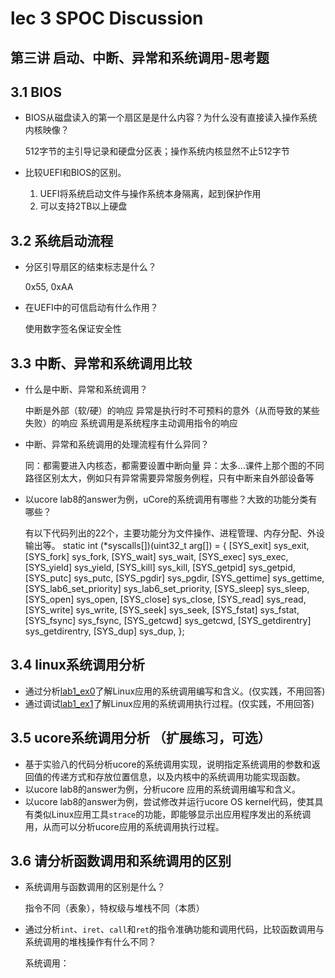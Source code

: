 # lec 3 SPOC Discussion

## 第三讲 启动、中断、异常和系统调用-思考题

## 3.1 BIOS
-  BIOS从磁盘读入的第一个扇区是是什么内容？为什么没有直接读入操作系统内核映像？

    512字节的主引导记录和硬盘分区表；操作系统内核显然不止512字节

- 比较UEFI和BIOS的区别。

    1. UEFI将系统启动文件与操作系统本身隔离，起到保护作用
    2. 可以支持2TB以上硬盘

## 3.2 系统启动流程

- 分区引导扇区的结束标志是什么？

    0x55, 0xAA

- 在UEFI中的可信启动有什么作用？

    使用数字签名保证安全性

## 3.3 中断、异常和系统调用比较
- 什么是中断、异常和系统调用？

    中断是外部（软/硬）的响应
    异常是执行时不可预料的意外（从而导致的某些失败）的响应
    系统调用是系统程序主动调用指令的响应

-  中断、异常和系统调用的处理流程有什么异同？

    同：都需要进入内核态，都需要设置中断向量
    异：太多…课件上那个图的不同路径区别太大，例如只有异常需要异常服务例程，只有中断来自外部设备等

- 以ucore lab8的answer为例，uCore的系统调用有哪些？大致的功能分类有哪些？

    有以下代码列出的22个，主要功能分为文件操作、进程管理、内存分配、外设输出等。
    static int (*syscalls[])(uint32_t arg[]) = {
        [SYS_exit]              sys_exit,
        [SYS_fork]              sys_fork,
        [SYS_wait]              sys_wait,
        [SYS_exec]              sys_exec,
        [SYS_yield]             sys_yield,
        [SYS_kill]              sys_kill,
        [SYS_getpid]            sys_getpid,
        [SYS_putc]              sys_putc,
        [SYS_pgdir]             sys_pgdir,
        [SYS_gettime]           sys_gettime,
        [SYS_lab6_set_priority] sys_lab6_set_priority,
        [SYS_sleep]             sys_sleep,
        [SYS_open]              sys_open,
        [SYS_close]             sys_close,
        [SYS_read]              sys_read,
        [SYS_write]             sys_write,
        [SYS_seek]              sys_seek,
        [SYS_fstat]             sys_fstat,
        [SYS_fsync]             sys_fsync,
        [SYS_getcwd]            sys_getcwd,
        [SYS_getdirentry]       sys_getdirentry,
        [SYS_dup]               sys_dup,
    };


## 3.4 linux系统调用分析
-  通过分析[lab1_ex0](https://github.com/chyyuu/ucore_lab/blob/master/related_info/lab1/lab1-ex0.md)了解Linux应用的系统调用编写和含义。(仅实践，不用回答)
- 通过调试[lab1_ex1](https://github.com/chyyuu/ucore_lab/blob/master/related_info/lab1/lab1-ex1.md)了解Linux应用的系统调用执行过程。(仅实践，不用回答)


## 3.5 ucore系统调用分析 （扩展练习，可选）
-  基于实验八的代码分析ucore的系统调用实现，说明指定系统调用的参数和返回值的传递方式和存放位置信息，以及内核中的系统调用功能实现函数。
- 以ucore lab8的answer为例，分析ucore 应用的系统调用编写和含义。
- 以ucore lab8的answer为例，尝试修改并运行ucore OS kernel代码，使其具有类似Linux应用工具`strace`的功能，即能够显示出应用程序发出的系统调用，从而可以分析ucore应用的系统调用执行过程。

 
## 3.6 请分析函数调用和系统调用的区别
- 系统调用与函数调用的区别是什么？

    指令不同（表象），特权级与堆栈不同（本质）

- 通过分析`int`、`iret`、`call`和`ret`的指令准确功能和调用代码，比较函数调用与系统调用的堆栈操作有什么不同？

    系统调用：

